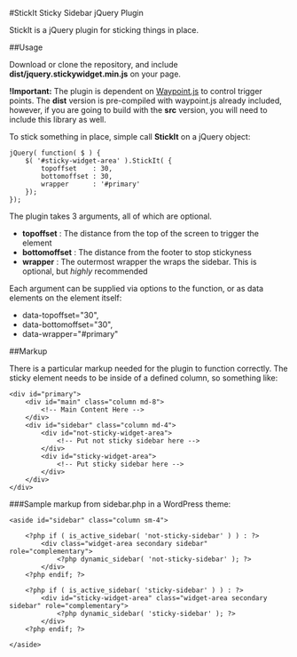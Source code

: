 #StickIt Sticky Sidebar jQuery Plugin

StickIt is a jQuery plugin for sticking things in place.

##Usage

Download or clone the repository, and include **dist/jquery.stickywidget.min.js** on your page.

**!Important:** The plugin is dependent on [Waypoint.js](https://github.com/imakewebthings/waypoints) to control trigger points. The **dist** version is pre-compiled with waypoint.js already included, however, if you are going to build with the **src** version, you will need to include this library as well.

To stick something in place, simple call **StickIt** on a jQuery object:

    jQuery( function( $ ) {
        $( '#sticky-widget-area' ).StickIt( {
            topoffset    : 30,
            bottomoffset : 30,
            wrapper      : '#primary'
        });
    });

The plugin takes 3 arguments, all of which are optional.

- **topoffset** : The distance from the top of the screen to trigger the element
- **bottomoffset** : The distance from the footer to stop stickyness
- **wrapper** : The outermost wrapper the wraps the sidebar. This is optional, but *highly* recommended

Each argument can be supplied via options to the function, or as data elements on the element itself:

- data-topoffset="30",
- data-bottomoffset="30",
- data-wrapper="#primary"

##Markup

There is a particular markup needed for the plugin to function correctly. The sticky element needs to be inside of a defined column, so something like:

    <div id="primary">
        <div id="main" class="column md-8">
            <!-- Main Content Here -->
        </div>
        <div id="sidebar" class="column md-4">
            <div id="not-sticky-widget-area">
                <!-- Put not sticky sidebar here -->
            </div>
            <div id="sticky-widget-area">
                <!-- Put sticky sidebar here -->
            </div>
        </div>
    </div>

###Sample markup from sidebar.php in a WordPress theme:

    <aside id="sidebar" class="column sm-4">

        <?php if ( is_active_sidebar( 'not-sticky-sidebar' ) ) : ?>
            <div class="widget-area secondary sidebar" role="complementary">
                <?php dynamic_sidebar( 'not-sticky-sidebar' ); ?>
            </div>
        <?php endif; ?>

        <?php if ( is_active_sidebar( 'sticky-sidebar' ) ) : ?>
            <div id="sticky-widget-area" class="widget-area secondary sidebar" role="complementary">
                <?php dynamic_sidebar( 'sticky-sidebar' ); ?>
            </div>
        <?php endif; ?>

    </aside>